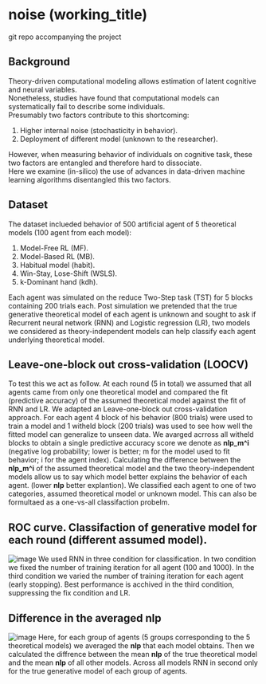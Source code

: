 # noise (working_title)
git repo accompanying the project 

## Background 
Theory-driven computational modeling allows estimation of latent cognitive and neural variables.  
Nonetheless, studies have found that computational models can systematically fail to describe some individuals.  
Presumably two factors contribute to this shortcoming:  
1. Higher internal noise (stochasticity in behavior).
2. Deployment of different model (unknown to the researcher).  

However, when measuring behavior of individuals on cognitive task, these two factors are entangled and therefore hard to dissociate.  
Here we examine (in-silico) the use of advances in data-driven machine learning algorithms disentangled this two factors.  

## Dataset
The dataset inclueded behavior of 500 artificial agent of 5 theoretical models (100 agent from each model):
1. Model-Free RL (MF). 
2. Model-Based RL (MB). 
3. Habitual model (habit). 
4. Win-Stay, Lose-Shift (WSLS). 
5. k-Dominant hand (kdh).  

Each agent was simulated on the reduce Two-Step task (TST) for 5 blocks containing 200 trials each. 
Post simulation we pretended that the true generative theoretical model of each agent is unknown and sought to ask if Recurrent neural network (RNN) and Logistic regression (LR), two models we considered as theory-independent models can help classify each agent underlying theoretical model. 

## Leave-one-block out cross-validation (LOOCV)
To test this we act as follow. At each round (5 in total) we assumed that all agents came from only one theoretical model and compared the fit (predictive accuracy) of the assumed theoretical model against the fit of RNN and LR. We adapted an Leave-one-block out cross-validation approach. For each agent 4 block of his behavior (800 trials) were used to train a model and 1 witheld block (200 trials) was used to see how well the fitted model can generalize to unseen data. We avarged acrross all witheld blocks to obtain a single predictive accuracy score we denote as **nlp_m^i** (negative log probability; lower is better; m for the model used to fit behavior; i for the agent index). Calculating the difference between the **nlp_m^i** of the assumed theoretical model and the two theory-independent models allow us to say which model better explains the behavior of each agent. (lower **nlp** better explantion). We classified each agent to one of two categories, assumed theoretical model or unknown model. This can also be formultaed as a one-vs-all classifaction probelm. 

## ROC curve. Classifaction of generative model for each round (different assumed model).   
![image](https://github.com/yoavger/noise_or_underfit/blob/main/plots/roc_0.png)
We used RNN in three condition for classification. In two condition we fixed the number of training iteration for all agent (100 and 1000). In the third condition we varied the number of training iteration for each agent (early stopping). Best performance is acchived in the third condition, suppressing the fix condition and LR. 

## Difference in the averaged **nlp** 
![image](https://github.com/yoavger/noise_or_underfit/blob/main/plots/bar_plot.png)
Here, for each group of agents (5 groups corresponding to the 5 theoretical models) we averaged the **nlp** that each model obtains. Then we calculated the diffrence between the mean  **nlp** of the true theoretical model and the mean **nlp**  of all other models.  Across all models RNN in second only for the true generative model of each group of agents.

